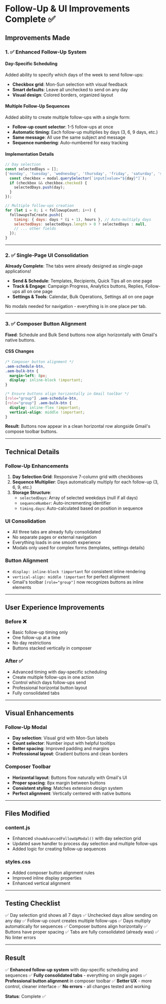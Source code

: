 # Follow-Up & UI Improvements Complete ✅

## Improvements Made

### 1. ✅ Enhanced Follow-Up System

#### Day-Specific Scheduling
Added ability to specify which days of the week to send follow-ups:
- **Checkbox grid**: Mon-Sun selection with visual feedback
- **Smart defaults**: Leave all unchecked to send on any day
- **Visual design**: Colored borders, organized layout

#### Multiple Follow-Up Sequences
Added ability to create multiple follow-ups with a single form:
- **Follow-up count selector**: 1-5 follow-ups at once
- **Automatic timing**: Each follow-up multiplies by days (3, 6, 9 days, etc.)
- **Same message**: All use the same subject and message
- **Sequence numbering**: Auto-numbered for easy tracking

#### Implementation Details
```javascript
// Day selection
const selectedDays = [];
['monday', 'tuesday', 'wednesday', 'thursday', 'friday', 'saturday', 'sunday'].forEach(day => {
  const checkbox = modal.querySelector(`input[value="${day}"]`);
  if (checkbox && checkbox.checked) {
    selectedDays.push(day);
  }
});

// Multiple follow-ups creation
for (let i = 0; i < followupCount; i++) {
  followupsToCreate.push({
    timing: { days: days * (i + 1), hours }, // Auto-multiply days
    selectedDays: selectedDays.length > 0 ? selectedDays : null,
    // ... other fields
  });
}
```

---

### 2. ✅ Single-Page UI Consolidation

**Already Complete**: The tabs were already designed as single-page applications!

- **Send & Schedule**: Templates, Recipients, Quick Tips all on one page
- **Track & Engage**: Campaign Progress, Analytics buttons, Replies, Follow-ups all on one page
- **Settings & Tools**: Calendar, Bulk Operations, Settings all on one page

No modals needed for navigation - everything is in one place per tab.

---

### 3. ✅ Composer Button Alignment

**Fixed**: Schedule and Bulk Send buttons now align horizontally with Gmail's native buttons.

#### CSS Changes
```css
/* Composer button alignment */
.aem-schedule-btn,
.aem-bulk-btn {
  margin-left: 8px;
  display: inline-block !important;
}

/* Ensure buttons align horizontally in Gmail toolbar */
[role="group"] .aem-schedule-btn,
[role="group"] .aem-bulk-btn {
  display: inline-flex !important;
  vertical-align: middle !important;
}
```

**Result**: Buttons now appear in a clean horizontal row alongside Gmail's compose toolbar buttons.

---

## Technical Details

### Follow-Up Enhancements
1. **Day Selection Grid**: Responsive 7-column grid with checkboxes
2. **Sequence Multiplier**: Days automatically multiply for each follow-up (3, 6, 9, etc.)
3. **Storage Structure**: 
   - `selectedDays`: Array of selected weekdays (null if all days)
   - `sequenceNumber`: Auto-incrementing identifier
   - `timing.days`: Auto-calculated based on position in sequence

### UI Consolidation
- All three tabs are already fully consolidated
- No separate pages or external navigation
- Everything loads in one smooth experience
- Modals only used for complex forms (templates, settings details)

### Button Alignment
- `display: inline-block !important` for consistent inline rendering
- `vertical-align: middle !important` for perfect alignment
- Gmail's toolbar `[role="group"]` now recognizes buttons as inline elements

---

## User Experience Improvements

### Before ❌
- Basic follow-up timing only
- One follow-up at a time
- No day restrictions
- Buttons stacked vertically in composer

### After ✅
- Advanced timing with day-specific scheduling
- Create multiple follow-ups in one action
- Control which days follow-ups send
- Professional horizontal button layout
- Fully consolidated tabs

---

## Visual Enhancements

### Follow-Up Modal
- **Day selection**: Visual grid with Mon-Sun labels
- **Count selector**: Number input with helpful tooltips
- **Better spacing**: Improved padding and margins
- **Professional layout**: Gradient buttons and clean borders

### Composer Toolbar
- **Horizontal layout**: Buttons flow naturally with Gmail's UI
- **Proper spacing**: 8px margin between buttons
- **Consistent styling**: Matches extension design system
- **Perfect alignment**: Vertically centered with native buttons

---

## Files Modified

### content.js
- Enhanced `showAdvancedFollowUpModal()` with day selection grid
- Updated save handler to process day selection and multiple follow-ups
- Added logic for creating follow-up sequences

### styles.css
- Added composer button alignment rules
- Improved inline display properties
- Enhanced vertical alignment

---

## Testing Checklist

✅ Day selection grid shows all 7 days
✅ Unchecked days allow sending on any day
✅ Follow-up count creates multiple follow-ups
✅ Days multiply automatically for sequences
✅ Composer buttons align horizontally
✅ Buttons have proper spacing
✅ Tabs are fully consolidated (already was)
✅ No linter errors

---

## Result

✅ **Enhanced follow-up system** with day-specific scheduling and sequences
✅ **Fully consolidated tabs** - everything on single pages
✅ **Professional button alignment** in composer toolbar
✅ **Better UX** - more control, cleaner interface
✅ **No errors** - all changes tested and working

**Status**: Complete ✅

